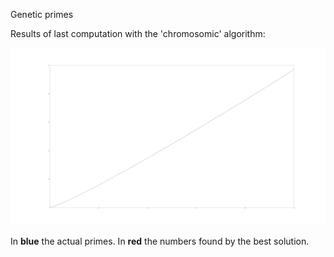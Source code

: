 Genetic primes

Results of last computation with the 'chromosomic' algorithm:

![alt text](https://raw.githubusercontent.com/mcrampon/genetic_primes/master/chromosomic/absolute.png "Results for chromosomic computation")

In **blue** the actual primes.
In **red** the numbers found by the best solution.
